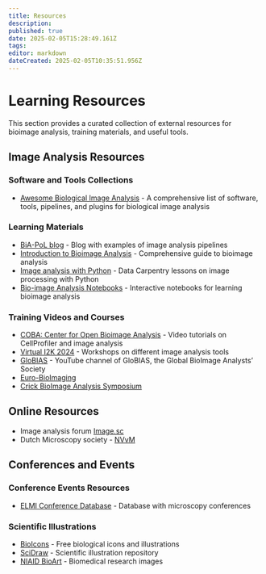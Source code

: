 ```yaml
---
title: Resources
description: 
published: true
date: 2025-02-05T15:28:49.161Z
tags: 
editor: markdown
dateCreated: 2025-02-05T10:35:51.956Z
---
```


# Learning Resources

This section provides a curated collection of external resources for bioimage analysis, training materials, and useful tools.

## Image Analysis Resources

### Software and Tools Collections
- [Awesome Biological Image Analysis](https://github.com/hallvaaw/awesome-biological-image-analysis) - A comprehensive list of software, tools, pipelines, and plugins for biological image analysis

### Learning Materials
- [BiA-PoL blog](https://biapol.github.io/blog/) - Blog with examples of image analysis pipelines
- [Introduction to Bioimage Analysis](https://bioimagebook.github.io/) - Comprehensive guide to bioimage analysis
- [Image analysis with Python](https://datacarpentry.github.io/image-processing/) - Data Carpentry lessons on image processing with Python
- [Bio-image Analysis Notebooks](https://www.maths.dundee.ac.uk/biaimaging/) - Interactive notebooks for learning bioimage analysis

### Training Videos and Courses
- [COBA: Center for Open Bioimage Analysis](https://www.youtube.com/@cobacenter) - Video tutorials on CellProfiler and image analysis
- [Virtual I2K 2024](https://www.youtube.com/@I2KConference) - Workshops on different image analysis tools
- [GloBIAS](https://www.youtube.com/@globias) -  YouTube channel of GloBIAS, the Global BioImage Analysts’ Society
- [Euro-BioImaging](https://www.youtube.com/@EuroBioImagingCommunication/videos)
- [Crick BioImage Analysis Symposium](https://www.youtube.com/channel/UCJg0WSdg1vOZFEduBF1VX4Q)

## Online Resources
- Image analysis forum [Image.sc](https://forum.image.sc/)
- Dutch Microscopy society - [NVvM](https://nvvm.microscopie.nl/)

## Conferences and Events

### Conference Events Resources
- [ELMI Conference Database](https://elmi.embl.org/conferences-meetings/) - Database with microscopy conferences

### Scientific Illustrations
- [BioIcons](https://bioicons.com/) - Free biological icons and illustrations
- [SciDraw](https://scidraw.io/) - Scientific illustration repository
- [NIAID BioArt](https://bioart.niaid.nih.gov/) - Biomedical research images


